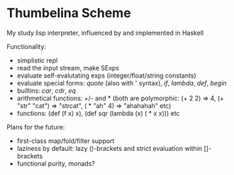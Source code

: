 Thumbelina Scheme
=================

My study lisp interpreter, influenced by and implemented in Haskell

Functionality:
* simplistic repl
* read the input stream, make SExps
* evaluate self-evalutating exps (integer/float/string constants)
* evaluate special forms: *quote* (also with ' syntax), *if*, *lambda*, *def*, *begin*
* builtins: *car*, *cdr*, *eq*
* arithmetical functions: +/- and * (both are polymorphic: (+ 2 2) => 4, (+ "str" "cat") => "strcat", ( * "ah" 4) => "ahahahah" etc)
* functions: (def (f x) x), (def sqr (lambda (x) ( * x x))) etc

Plans for the future:
* first-class map/fold/filter support
* laziness by default: lazy ()-brackets and strict evaluation within []-brackets
* functional purity, monads?
